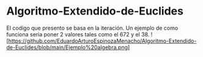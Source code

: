 # Algoritmo-Extendido-de-Euclides
El codigo que presento se basa en la iteración.
Un ejemplo de como funciona seria poner 2 valores tales como el 672 y el 38.
![https://github.com/EduardoArturoEspinozaMenacho/Algoritmo-Extendido-de-Euclides/blob/main/Ejemplo%20algebra.png]
